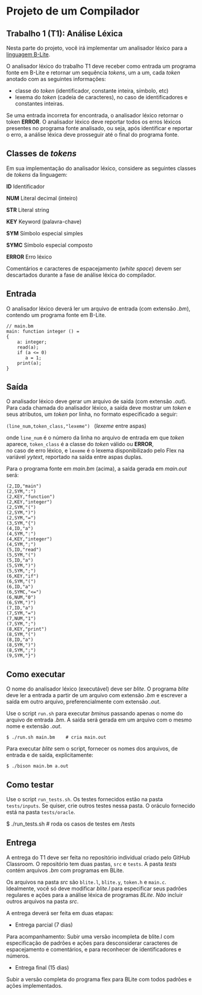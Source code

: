# Projeto de um Compilador

## Trabalho 1 (T1): Análise Léxica

Nesta parte do projeto, você irá implementar um analisador léxico
para a [linguagem B-Lite](../B-Lite/MANUAL.md).

O analisador léxico do trabalho T1 deve receber como entrada 
um programa fonte em B-Lite e retornar um sequência _tokens_, 
um a um, cada _token_ anotado com as seguintes informações:
- classe do _token_ (identificador, constante inteira, símbolo, etc)
- lexema do _token_ (cadeia de caracteres), 
no caso de identificadores e constantes inteiras.

Se uma entrada incorreta for encontrada, o analisador léxico 
retornar o token __ERROR__.
O analisador léxico deve reportar todos os erros léxicos presentes 
no programa fonte analisado, ou seja, após identificar e reportar o erro, 
a análise léxica deve prosseguir até o final do programa fonte.

## Classes de _tokens_

Em sua implementação do analisador léxico, considere as seguintes classes de _tokens_ da linguagem:

__ID__     Identificador

__NUM__    Literal decimal (inteiro)

__STR__    Literal string

__KEY__    Keyword (palavra-chave)

__SYM__    Símbolo especial simples

__SYMC__   Símbolo especial composto

__ERROR__  Erro léxico

Comentários e caracteres de espacejamento (_white space_) devem ser descartados durante a fase de análise léxica do compilador.

## Entrada

O analisador léxico deverá ler um arquivo de entrada (com extensão _.bm_),
contendo um programa fonte em B-Lite.

```
// main.bm 
main: function integer () =
{
    a: integer;
    read(a);
    if (a <= 0) 
       a = 1;
    print(a);
}
```
 
## Saída 

O analisador léxico deve gerar um arquivo de saída (com extensão _.out_).
Para cada chamada do analisador léxico, a saída deve mostrar 
um _token_ e seus atributos, um _token_ por linha, 
no formato especificado a seguir:

```(line_num,token_class,"lexeme") ``` (_lexeme_ entre aspas)

onde ```line_num``` é o número da linha no arquivo de entrada 
em que  _token_ aparece,
 ```token_class``` é a classe do _token_ válido ou __ERROR__,  
no caso de erro léxico, e
```lexeme``` é o lexema disponibilizado pelo Flex na variável _yytext_,
reportado na saída entre aspas duplas.

Para o programa fonte em _main.bm_ (acima), 
a saída gerada em _main.out_ será:
```
(2,ID,"main")
(2,SYM,":")
(2,KEY,"function")
(2,KEY,"integer")
(2,SYM,"(")
(2,SYM,")")
(2,SYM,"=")
(3,SYM,"{")
(4,ID,"a")
(4,SYM,":")
(4,KEY,"integer")
(4,SYM,";")
(5,ID,"read")
(5,SYM,"(")
(5,ID,"a")
(5,SYM,")")
(5,SYM,";")
(6,KEY,"if")
(6,SYM,"(")
(6,ID,"a")
(6,SYMC,"<=")
(6,NUM,"0")
(6,SYM,")")
(7,ID,"a")
(7,SYM,"=")
(7,NUM,"1")
(7,SYM,";")
(8,KEY,"print")
(8,SYM,"(")
(8,ID,"a")
(8,SYM,")")
(8,SYM,";")
(9,SYM,"}")
```

## Como executar

O nome do analisador léxico (executável) deve ser _blite_.
O programa _blite_ deve ler a entrada a partir de um arquivo 
com extensão _.bm_ e escrever a saída em outro arquivo,
preferencialmente com extensão _.out_.

Use o script ```run.sh``` para  executar _bminus_ passando apenas
o nome do arquivo de entrada _.bm_. A saída será gerada em 
um arquivo com o mesmo nome e extensão  _.out_.

```
$ ./run.sh main.bm    # cria main.out
```

Para executar _blite_ sem o script, fornecer 
os nomes dos arquivos, de entrada e de saída, explicitamente:

```
$ ./bison main.bm a.out
```

## Como testar

Use o script ```run_tests.sh```. 
Os testes fornecidos estão na pasta ```tests/inputs```.
Se quiser, crie outros testes nessa pasta.
O oráculo fornecido está na pasta ```tests/oracle```.

$ ./run_tests.sh  # roda os casos de testes em /tests

## Entrega

A entrega do T1 deve ser feita no repositório individual 
criado pelo GitHub Classroom. 
O repositório tem duas pastas, ```src``` e ```tests```.
A pasta _tests_ contém arquivos _.bm_ com programas em BLite.

Os arquivos na pasta _src_ são 
```blite.l```, ```blite.y```, ```token.h```  e ```main.c```. 
Idealmente, você só deve modificar _blite.l_ 
para especificar seus padrões regulares e ações para
a análise léxica de  programas _BLite_.
_Não_ incluir outros arquivos na pasta _src_.


A entrega deverá ser feita em duas etapas:

- Entrega parcial (7 dias) 

Para acompanhamento: Subir uma versão incompleta de blite.l
com especificação de padrões e ações para 
desconsiderar caracteres de espacejamento e comentários,
e para reconhecer 
de identificadores e números.

- Entrega final (15 dias) 

Subir a versão completa do programa flex para BLite com todos
padrões e ações implementados. 


